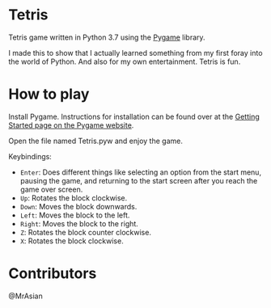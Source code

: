 # Tetris
Tetris game written in Python 3.7 using the [Pygame](https://www.pygame.org/news) library.

I made this to show that I actually learned something from my first foray into the world of Python. And also for my own entertainment. Tetris is fun.

# How to play
Install Pygame. Instructions for installation can be found over at the [Getting Started page on the Pygame website](https://www.pygame.org/wiki/GettingStarted).

Open the file named Tetris.pyw and enjoy the game.

Keybindings:
- `Enter`: Does different things like selecting an option from the start menu, pausing the game, and returning to the start screen after you reach the game over screen.
- `Up`: Rotates the block clockwise.
- `Down`: Moves the block downwards.
- `Left`: Moves the block to the left.
- `Right`: Moves the block to the right.
- `Z`: Rotates the block counter clockwise.
- `X`: Rotates the block clockwise.

# Contributors
@MrAsian
